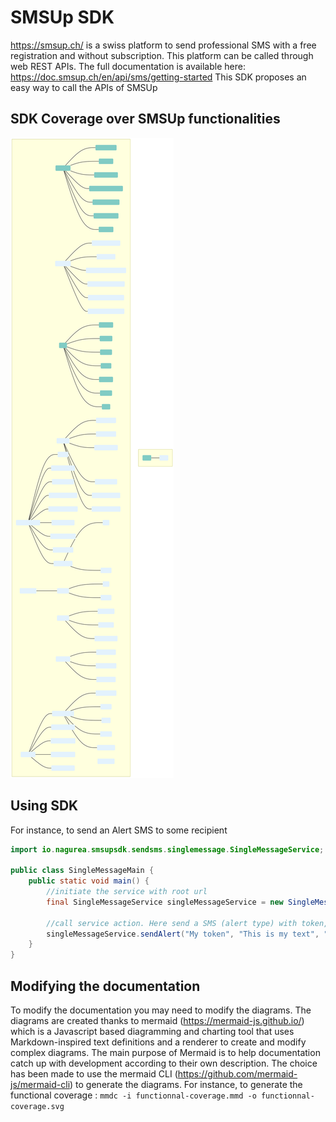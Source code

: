 # SMSUp SDK
https://smsup.ch/ is a swiss platform to send professional SMS with a free registration and without subscription.
This platform can be called through web REST APIs.
The full documentation is available here: https://doc.smsup.ch/en/api/sms/getting-started
This SDK proposes an easy way to call the APIs of SMSUp

## SDK Coverage over SMSUp functionalities
![diagram](src/doc/functional-coverage.svg)

## Using SDK

For instance, to send an Alert SMS to some recipient 

```java
import io.nagurea.smsupsdk.sendsms.singlemessage.SingleMessageService;

public class SingleMessageMain {
    public static void main() {
        //initiate the service with root url
        final SingleMessageService singleMessageService = new SingleMessageService("https://api.smsup.ch/");
        
        //call service action. Here send a SMS (alert type) with token, text to send, recipient number
        singleMessageService.sendAlert("My token", "This is my text", "41762565862");
    }
}
```

## Modifying the documentation
To modify the documentation you may need to modify the diagrams.
The diagrams are created thanks to mermaid (https://mermaid-js.github.io/) which is a Javascript based diagramming and charting tool that uses Markdown-inspired text definitions and a renderer to create and modify complex diagrams. The main purpose of Mermaid is to help documentation catch up with development according to their own description.
The choice has been made to use the mermaid CLI (https://github.com/mermaid-js/mermaid-cli) to generate the diagrams.
For instance, to generate the functional coverage : `mmdc -i functionnal-coverage.mmd -o functionnal-coverage.svg`
